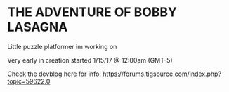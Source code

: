 # THE ADVENTURE OF BOBBY LASAGNA
Little puzzle platformer im working on

Very early in creation started 1/15/17 @ 12:00am (GMT-5) 

Check the devblog here for info: https://forums.tigsource.com/index.php?topic=59622.0
